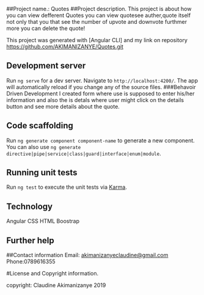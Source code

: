 

##Project name.: Quotes
##Project description. 
This  project is about how you can view defferent Quotes  you can view   quotesee auther,quote itself not only that you that see the number of upvote and downvote furthmer more you can delete the quote!

This project was generated with [Angular CLI] and my link on  repository https://github.com/AKIMANIZANYE/Quotes.git

## Development server

Run `ng serve` for a dev server. Navigate to `http://localhost:4200/`. The app will automatically reload if you change any of the source files.
###Behavoir Driven Development
I created form where use is supposed to enter his/her information and also the is detals where user might click on the  details button and see more details about the quote.

## Code scaffolding

Run `ng generate component component-name` to generate a new component. You can also use `ng generate directive|pipe|service|class|guard|interface|enum|module`.

## Running unit tests

Run `ng test` to execute the unit tests via [Karma](https://AKIMANIZANYE.github.io).
## Technology 
Angular
CSS
HTML
Boostrap
## Further help


##Contact information
Email: akimanizanyeclaudine@gmail.com Phone:0789616355

#License and Copyright information.

copyright: Claudine Akimanizanye 2019
